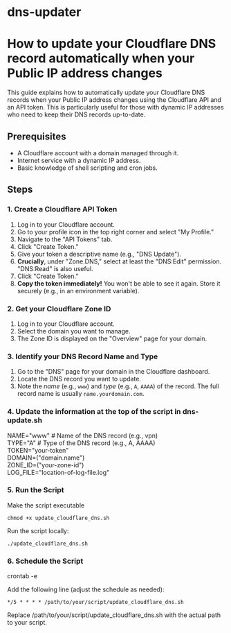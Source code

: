 # dns-updater

# How to update your Cloudflare DNS record automatically when your Public IP address changes

This guide explains how to automatically update your Cloudflare DNS records when your Public IP address changes using the Cloudflare API and an API token. This is particularly useful for those with dynamic IP addresses who need to keep their DNS records up-to-date.

## Prerequisites

* A Cloudflare account with a domain managed through it.
* Internet service with a dynamic IP address.
* Basic knowledge of shell scripting and cron jobs.

## Steps

### 1. Create a Cloudflare API Token

1. Log in to your Cloudflare account.
2. Go to your profile icon in the top right corner and select "My Profile."
3. Navigate to the "API Tokens" tab.
4. Click "Create Token."
5. Give your token a descriptive name (e.g., "DNS Update").
6. **Crucially**, under "Zone.DNS," select at least the "DNS:Edit" permission.  "DNS:Read" is also useful.
7. Click "Create Token."
8. **Copy the token immediately!** You won't be able to see it again. Store it securely (e.g., in an environment variable).

### 2. Get your Cloudflare Zone ID

1. Log in to your Cloudflare account.
2. Select the domain you want to manage.
3. The Zone ID is displayed on the "Overview" page for your domain.

### 3. Identify your DNS Record Name and Type

1. Go to the "DNS" page for your domain in the Cloudflare dashboard.
2. Locate the DNS record you want to update.
3. Note the *name* (e.g., `www`) and *type* (e.g., `A`, `AAAA`) of the record.  The full record name is usually `name.yourdomain.com`.

### 4. Update the information at the top of the script in dns-update.sh

NAME="www"  # Name of the DNS record (e.g., vpn)  
TYPE="A"    # Type of the DNS record (e.g., A, AAAA)  
TOKEN="your-token"  
DOMAIN=("domain.name")  
ZONE_ID=("your-zone-id")  
LOG_FILE="location-of-log-file.log"  

### 5. Run the Script

Make the script executable

`chmod +x update_cloudflare_dns.sh`

Run the script locally:

`./update_cloudflare_dns.sh`

### 6. Schedule the Script

crontab -e

Add the following line (adjust the schedule as needed):

`*/5 * * * * /path/to/your/script/update_cloudflare_dns.sh`

Replace /path/to/your/script/update_cloudflare_dns.sh with the actual path to your script.
